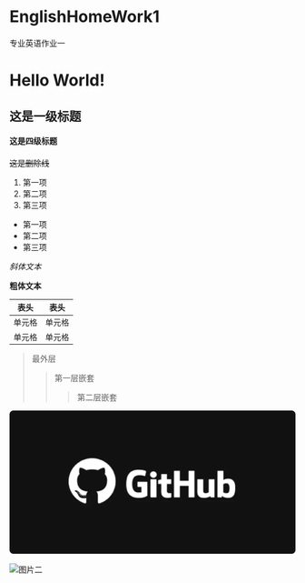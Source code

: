 # EnglishHomeWork1
专业英语作业一
# Hello World!
## 这是一级标题
#### 这是四级标题
~~这是删除线~~
1. 第一项
2. 第二项
3. 第三项
+ 第一项
+ 第二项
+ 第三项

*斜体文本*

**粗体文本**

|  表头   | 表头  |
|  ----  | ----  |
| 单元格  | 单元格 |
| 单元格  | 单元格 |


> 最外层
> >第一层嵌套
> > >第二层嵌套

![图片一](1.png)

![图片二](https://pages.github.com/images/slideshow/yeoman.png)



